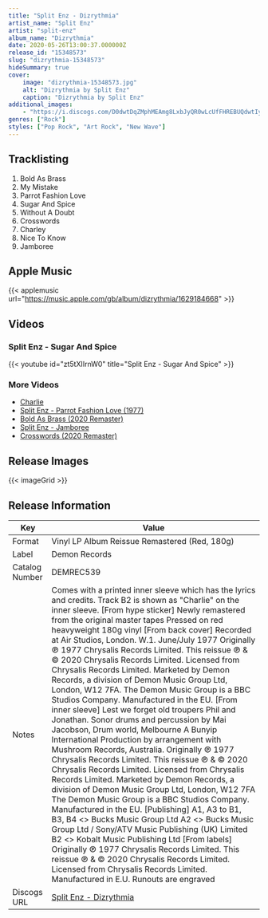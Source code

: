 ```yaml
---
title: "Split Enz - Dizrythmia"
artist_name: "Split Enz"
artist: "split-enz"
album_name: "Dizrythmia"
date: 2020-05-26T13:00:37.000000Z
release_id: "15348573"
slug: "dizrythmia-15348573"
hideSummary: true
cover:
    image: "dizrythmia-15348573.jpg"
    alt: "Dizrythmia by Split Enz"
    caption: "Dizrythmia by Split Enz"
additional_images:
    - "https://i.discogs.com/D0dwtDqZMphMEAmg8LxbJyQR0wLcUfFHREBUQdwtIy0/rs:fit/g:sm/q:90/h:498/w:500/czM6Ly9kaXNjb2dz/LWRhdGFiYXNlLWlt/YWdlcy9SLTE1MzQ4/NTczLTE1OTA2OTM5/MjAtOTAyOC5qcGVn.jpeg"
genres: ["Rock"]
styles: ["Pop Rock", "Art Rock", "New Wave"]
---
```




## Tracklisting
1. Bold As Brass
2. My Mistake
3. Parrot Fashion Love
4. Sugar And Spice
5. Without A Doubt
6. Crosswords
7. Charley
8. Nice To Know
9. Jamboree

## Apple Music
{{< applemusic url="https://music.apple.com/gb/album/dizrythmia/1629184668" >}}<br>


## Videos
### Split Enz - Sugar And Spice
{{< youtube id="zt5tXIIrnW0" title="Split Enz - Sugar And Spice" >}}<br>
### More Videos

- [Charlie](https://www.youtube.com/watch?v=vspL-4UUmRs)
- [Split Enz - Parrot Fashion Love (1977)](https://www.youtube.com/watch?v=wAosTZ5gfCc)
- [Bold As Brass (2020 Remaster)](https://www.youtube.com/watch?v=SRVEd8oeRkU)
- [Split Enz - Jamboree](https://www.youtube.com/watch?v=iR1Xjbalmj4)
- [Crosswords (2020 Remaster)](https://www.youtube.com/watch?v=MIn6XPXuzks)

## Release Images
{{< imageGrid >}}

## Release Information
|  Key           | Value                                                |
| ---------------| ---------------------------------------------------- |
| Format         | Vinyl LP Album Reissue Remastered (Red, 180g) |
| Label          | Demon Records |
| Catalog Number | DEMREC539 |
| Notes | Comes with a printed inner sleeve which has the lyrics and credits.  Track B2 is shown as "Charlie" on the inner sleeve.  [From hype sticker] Newly remastered from the original master tapes Pressed on red heavyweight 180g vinyl  [From back cover] Recorded at Air Studios, London. W.1. June/July 1977 Originally ℗ 1977 Chrysalis Records Limited. This reissue ℗ & © 2020 Chrysalis Records Limited. Licensed from Chrysalis Records Limited. Marketed by Demon Records, a division of Demon Music Group Ltd, London, W12 7FA. The Demon Music Group is a BBC Studios Company. Manufactured in the EU.  [From inner sleeve] Lest we forget old troupers Phil and Jonathan. Sonor drums and percussion by Mai Jacobson, Drum world, Melbourne A Bunyip International Production by arrangement with Mushroom Records, Australia. Originally ℗ 1977 Chrysalis Records Limited. This reissue ℗ & © 2020 Chrysalis Records Limited. Licensed from Chrysalis Records Limited. Marketed by Demon Records, a division of Demon Music Group Ltd, London, W12 7FA The Demon Music Group is a BBC Studios Company. Manufactured in the EU.  [Publishing] A1, A3 to B1, B3, B4 <> Bucks Music Group Ltd A2 <> Bucks Music Group Ltd / Sony/ATV Music Publishing (UK) Limited B2 <> Kobalt Music Publishing Ltd  [From labels] Originally ℗ 1977 Chrysalis Records Limited. This reissue ℗ & © 2020 Chrysalis Records Limited. Licensed from Chrysalis Records Limited. Manufactured in E.U.  Runouts are engraved |
| Discogs URL    | [Split Enz - Dizrythmia](https://www.discogs.com/release/15348573-Split-Enz-Dizrythmia) |